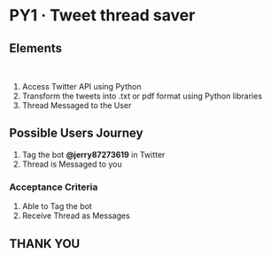 
<h1>PY1 · Tweet thread saver </h1>

<h2>Elements </h2>
<br>
<ol>
  <li>Access Twitter API using Python</li>
  <li> Transform the tweets into .txt or pdf format using Python libraries </li>
  <li>Thread Messaged to the User</li>
 </ol>
  
  <h2>Possible Users Journey</h2>
  <ol>
    <li>Tag the bot <b>@jerry87273619</b> in Twitter</li>
    <li> Thread is Messaged to you </li>
   </ol>
   
   <h3>Acceptance Criteria</h3>
   <ol>
    <li>Able to Tag the bot</li>
    <li>Receive Thread as Messages</li>
  </ol>
  
  <h2> THANK YOU </h2>
  

  
